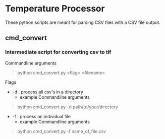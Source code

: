 # Temperature Processor

These python scripts are meant for parsing CSV files with a CSV file output.

## cmd_convert
### Intermediate script for converting csv to tif

Commandline arguments
>python cmd_convert.py \<flag\> \<filename\> 

Flags
* -d : process all csv's in a directory
  * example
Commandline arguments
>python cmd_convert.py -d path/to/your/directory

* -f : process an individual file 
  * example
Commandline arguments
>python cmd_convert.py -f name_of_file.csv
